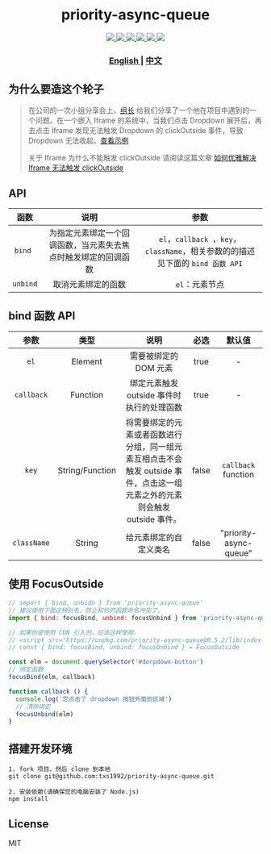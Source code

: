 <h1 align="center">priority-async-queue</h1>

<p align="center">
  <a href="http://img.shields.io/travis/txs1992/priority-async-queue.svg">
    <img src="http://img.shields.io/travis/txs1992/priority-async-queue.svg" />
  </a>
  <a href="https://img.shields.io/npm/dt/priority-async-queue.svg">
    <img src="https://img.shields.io/npm/dt/priority-async-queue.svg" />
  </a>
  <a href="https://img.shields.io/npm/dm/priority-async-queue.svg">
    <img src="https://img.shields.io/npm/dm/priority-async-queue.svg" />
  </a>
  <a href="https://img.shields.io/npm/v/priority-async-queue.svg">
    <img src="https://img.shields.io/npm/v/priority-async-queue.svg" />
  </a>
  <a href="https://img.shields.io/npm/l/priority-async-queue.svg">
    <img src="https://img.shields.io/npm/l/priority-async-queue.svg" />
  </a>
  <a href="https://img.shields.io/node/v/passport.svg">
    <img src="https://img.shields.io/node/v/passport.svg" />
  </a>
</p>

<div align="center">
  <h3>
    <a href="https://github.com/txs1992/priority-async-queue#readme">
      English
    </a>
    <span> | </span>
    <a href="https://github.com/txs1992/priority-async-queue/blob/master/docs/zh-cn.md#readme">
      中文
    </a>
  </h3>
</div>

## 为什么要造这个轮子

> 在公司的一次小组分享会上，[组长](https://github.com/coolzjy) 给我们分享了一个他在项目中遇到的一个问题。在一个嵌入 Iframe 的系统中，当我们点击 Dropdown 展开后，再去点击 Iframe 发现无法触发 Dropdown 的 clickOutside 事件，导致 Dropdown 无法收起。[查看示例](https://jsfiddle.net/_MT_/wLkgu614/29/)
>
> 关于 Iframe 为什么不能触发 clickOutside 请阅读这篇文章 [如何优雅解决 Iframe 无法触发 clickOutside](https://txs1992.github.io/mt-blog/blog/click-outside.html)

## API

| 函数 | 说明 | 参数 |
|:--------:|:--------:|:--------:|
| `bind ` | 为指定元素绑定一个回调函数，当元素失去焦点时触发绑定的回调函数 | `el`，`callback `，`key`， `className`，相关参数的的描述见下面的 `bind 函数 API` |
| `unbind` | 取消元素绑定的函数 | `el`：元素节点 |

## bind 函数 API

| 参数 | 类型 | 说明 | 必选 | 默认值 |
|:--------:|:--------:|:--------:|:--------:|:--------:|
| `el` | Element | 需要被绑定的 DOM 元素 | true | - |
| `callback` | Function  | 绑定元素触发 outside 事件时执行的处理函数 | true | - |
| `key` | String/Function | 将需要绑定的元素或者函数进行分组，同一组元素互相点击不会触发 outside 事件，点击这一组元素之外的元素则会触发 outside 事件。| false | `callback` function |
| `className` | String  | 给元素绑定的自定义类名 | false | "priority-async-queue" |

## 使用 FocusOutside

```js
// import { bind, unbidn } from 'priority-async-queue'
// 建议使用下面这种别名，防止和你的函数命名冲突了。
import { bind: focusBind, unbind: focusUnbind } from 'priority-async-queue'

// 如果你是使用 CDN 引入的，应该这样使用。
// <script src="https://unpkg.com/priority-async-queue@0.5.2/lib/index.js"></script>
// const { bind: focusBind, unbind: focusUnbind } = FocusOutside

const elm = document.querySelector('#dorpdown-button')
// 绑定函数
focusBind(elm, callback)

function callback () {
  console.log('您点击了 dropdown 按钮外面的区域')
  // 清除绑定
  focusUnbind(elm)
}
```


## 搭建开发环境

```shell
1. fork 项目，然后 clone 到本地
git clone git@github.com:txs1992/priority-async-queue.git

2. 安装依赖(请确保您的电脑安装了 Node.js)
npm install
```

## License

MIT
